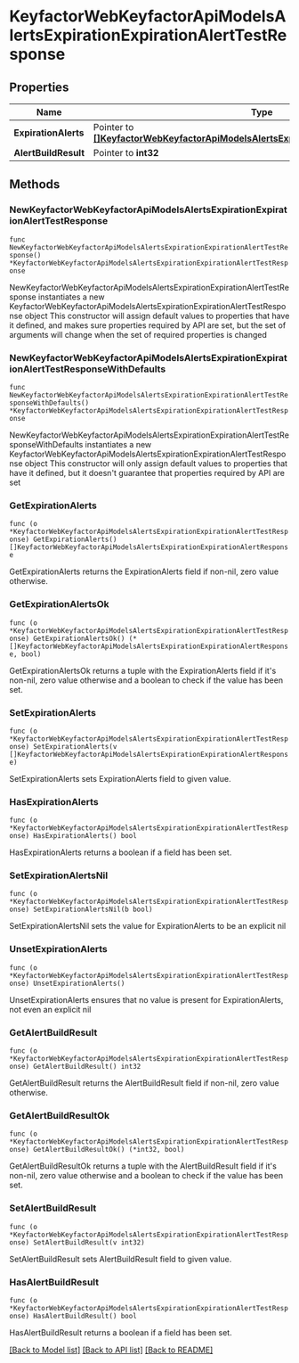 # KeyfactorWebKeyfactorApiModelsAlertsExpirationExpirationAlertTestResponse

## Properties

Name | Type | Description | Notes
------------ | ------------- | ------------- | -------------
**ExpirationAlerts** | Pointer to [**[]KeyfactorWebKeyfactorApiModelsAlertsExpirationExpirationAlertResponse**](KeyfactorWebKeyfactorApiModelsAlertsExpirationExpirationAlertResponse.md) |  | [optional] 
**AlertBuildResult** | Pointer to **int32** |  | [optional] 

## Methods

### NewKeyfactorWebKeyfactorApiModelsAlertsExpirationExpirationAlertTestResponse

`func NewKeyfactorWebKeyfactorApiModelsAlertsExpirationExpirationAlertTestResponse() *KeyfactorWebKeyfactorApiModelsAlertsExpirationExpirationAlertTestResponse`

NewKeyfactorWebKeyfactorApiModelsAlertsExpirationExpirationAlertTestResponse instantiates a new KeyfactorWebKeyfactorApiModelsAlertsExpirationExpirationAlertTestResponse object
This constructor will assign default values to properties that have it defined,
and makes sure properties required by API are set, but the set of arguments
will change when the set of required properties is changed

### NewKeyfactorWebKeyfactorApiModelsAlertsExpirationExpirationAlertTestResponseWithDefaults

`func NewKeyfactorWebKeyfactorApiModelsAlertsExpirationExpirationAlertTestResponseWithDefaults() *KeyfactorWebKeyfactorApiModelsAlertsExpirationExpirationAlertTestResponse`

NewKeyfactorWebKeyfactorApiModelsAlertsExpirationExpirationAlertTestResponseWithDefaults instantiates a new KeyfactorWebKeyfactorApiModelsAlertsExpirationExpirationAlertTestResponse object
This constructor will only assign default values to properties that have it defined,
but it doesn't guarantee that properties required by API are set

### GetExpirationAlerts

`func (o *KeyfactorWebKeyfactorApiModelsAlertsExpirationExpirationAlertTestResponse) GetExpirationAlerts() []KeyfactorWebKeyfactorApiModelsAlertsExpirationExpirationAlertResponse`

GetExpirationAlerts returns the ExpirationAlerts field if non-nil, zero value otherwise.

### GetExpirationAlertsOk

`func (o *KeyfactorWebKeyfactorApiModelsAlertsExpirationExpirationAlertTestResponse) GetExpirationAlertsOk() (*[]KeyfactorWebKeyfactorApiModelsAlertsExpirationExpirationAlertResponse, bool)`

GetExpirationAlertsOk returns a tuple with the ExpirationAlerts field if it's non-nil, zero value otherwise
and a boolean to check if the value has been set.

### SetExpirationAlerts

`func (o *KeyfactorWebKeyfactorApiModelsAlertsExpirationExpirationAlertTestResponse) SetExpirationAlerts(v []KeyfactorWebKeyfactorApiModelsAlertsExpirationExpirationAlertResponse)`

SetExpirationAlerts sets ExpirationAlerts field to given value.

### HasExpirationAlerts

`func (o *KeyfactorWebKeyfactorApiModelsAlertsExpirationExpirationAlertTestResponse) HasExpirationAlerts() bool`

HasExpirationAlerts returns a boolean if a field has been set.

### SetExpirationAlertsNil

`func (o *KeyfactorWebKeyfactorApiModelsAlertsExpirationExpirationAlertTestResponse) SetExpirationAlertsNil(b bool)`

 SetExpirationAlertsNil sets the value for ExpirationAlerts to be an explicit nil

### UnsetExpirationAlerts
`func (o *KeyfactorWebKeyfactorApiModelsAlertsExpirationExpirationAlertTestResponse) UnsetExpirationAlerts()`

UnsetExpirationAlerts ensures that no value is present for ExpirationAlerts, not even an explicit nil
### GetAlertBuildResult

`func (o *KeyfactorWebKeyfactorApiModelsAlertsExpirationExpirationAlertTestResponse) GetAlertBuildResult() int32`

GetAlertBuildResult returns the AlertBuildResult field if non-nil, zero value otherwise.

### GetAlertBuildResultOk

`func (o *KeyfactorWebKeyfactorApiModelsAlertsExpirationExpirationAlertTestResponse) GetAlertBuildResultOk() (*int32, bool)`

GetAlertBuildResultOk returns a tuple with the AlertBuildResult field if it's non-nil, zero value otherwise
and a boolean to check if the value has been set.

### SetAlertBuildResult

`func (o *KeyfactorWebKeyfactorApiModelsAlertsExpirationExpirationAlertTestResponse) SetAlertBuildResult(v int32)`

SetAlertBuildResult sets AlertBuildResult field to given value.

### HasAlertBuildResult

`func (o *KeyfactorWebKeyfactorApiModelsAlertsExpirationExpirationAlertTestResponse) HasAlertBuildResult() bool`

HasAlertBuildResult returns a boolean if a field has been set.


[[Back to Model list]](../README.md#documentation-for-models) [[Back to API list]](../README.md#documentation-for-api-endpoints) [[Back to README]](../README.md)



